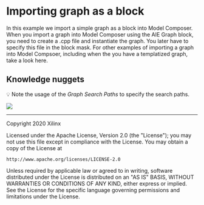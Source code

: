 # Importing graph as a block

In this example we import a simple graph as a block into Model Composer. When you import a graph into Model Composer using the AIE Graph 
block, you need to create a .cpp file and instantiate the graph. You later have to specify this file in the block mask. For other 
examples of importing a graph into Model Compsoer, including when the you have a templatized graph, take a look here. 


## Knowledge nuggets

:bulb: Note the usage of the *Graph Search Paths* to specify the search paths.


![](images/model_screen_shot.PNG)




--------------
Copyright 2020 Xilinx

Licensed under the Apache License, Version 2.0 (the "License");
you may not use this file except in compliance with the License.
You may obtain a copy of the License at

    http://www.apache.org/licenses/LICENSE-2.0

Unless required by applicable law or agreed to in writing, software
distributed under the License is distributed on an "AS IS" BASIS,
WITHOUT WARRANTIES OR CONDITIONS OF ANY KIND, either express or implied.
See the License for the specific language governing permissions and
limitations under the License.
